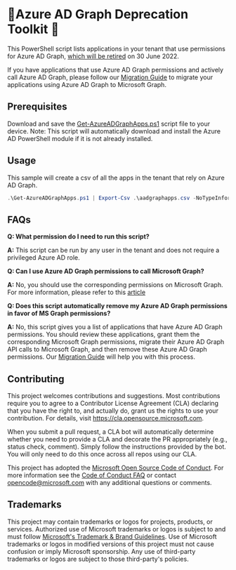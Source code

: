#  :construction:Azure AD Graph Deprecation Toolkit :construction:

This PowerShell script lists applications in your tenant that use permissions for Azure AD Graph, [which will be retired](https://techcommunity.microsoft.com/t5/azure-active-directory-identity/update-your-applications-to-use-microsoft-authentication-library/ba-p/1257363) on 30 June 2022. 

If you have applications that use Azure AD Graph permissions and actively call Azure AD Graph, please follow our [Migration Guide](https://docs.microsoft.com/en-us/graph/migrate-azure-ad-graph-planning-checklist) to migrate your applications using Azure AD Graph to Microsoft Graph. 

## Prerequisites
Download and save the [Get-AzureADGraphApps.ps1](https://github.com/microsoft/AzureADGraphApps/blob/main/Get-AzureADGraphApps.ps1) script file to your device.
Note: This script will automatically download and install the Azure AD PowerShell module if it is not already installed.

## Usage
This sample will create a csv of all the apps in the tenant that rely on Azure AD Graph.

```powershell
.\Get-AzureADGraphApps.ps1 | Export-Csv .\aadgraphapps.csv -NoTypeInformation
```

## FAQs

**Q: What permission do I need to run this script?**

**A:** This script can be run by any user in the tenant and does not require a privileged Azure AD role.

**Q: Can I use Azure AD Graph permissions to call Microsoft Graph?**

**A:** No, you should use the corresponding permissions on Microsoft Graph. For more information, please refer to this [article](https://docs.microsoft.com/en-us/graph/migrate-azure-ad-graph-app-registration)

**Q: Does this script automatically remove my Azure AD Graph permissions in favor of MS Graph permissions?**

**A:** No, this script gives you a list of applications that have Azure AD Graph permissions. You should review these applications, grant them the corresponding Microsoft Graph permissions, migrate their Azure AD Graph API calls to Microsoft Graph, and then remove these Azure AD Graph permissions. Our [Migration Guide](https://docs.microsoft.com/en-us/graph/migrate-azure-ad-graph-planning-checklist) will help you with this process. 

## Contributing

This project welcomes contributions and suggestions.  Most contributions require you to agree to a
Contributor License Agreement (CLA) declaring that you have the right to, and actually do, grant us
the rights to use your contribution. For details, visit https://cla.opensource.microsoft.com.

When you submit a pull request, a CLA bot will automatically determine whether you need to provide
a CLA and decorate the PR appropriately (e.g., status check, comment). Simply follow the instructions
provided by the bot. You will only need to do this once across all repos using our CLA.

This project has adopted the [Microsoft Open Source Code of Conduct](https://opensource.microsoft.com/codeofconduct/).
For more information see the [Code of Conduct FAQ](https://opensource.microsoft.com/codeofconduct/faq/) or
contact [opencode@microsoft.com](mailto:opencode@microsoft.com) with any additional questions or comments.

## Trademarks

This project may contain trademarks or logos for projects, products, or services. Authorized use of Microsoft 
trademarks or logos is subject to and must follow 
[Microsoft's Trademark & Brand Guidelines](https://www.microsoft.com/en-us/legal/intellectualproperty/trademarks/usage/general).
Use of Microsoft trademarks or logos in modified versions of this project must not cause confusion or imply Microsoft sponsorship.
Any use of third-party trademarks or logos are subject to those third-party's policies.
